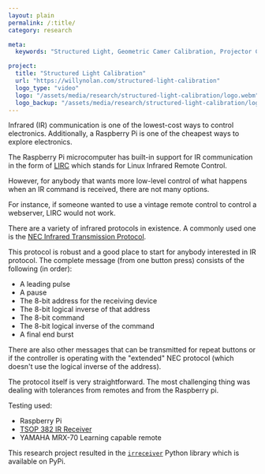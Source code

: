 ```yaml
---
layout: plain
permalink: /:title/
category: research

meta:
  keywords: "Structured Light, Geometric Camer Calibration, Projector Calibration, Projection Mapping"

project:
  title: "Structured Light Calibration"
  url: "https://willynolan.com/structured-light-calibration"
  logo_type: "video"
  logo: "/assets/media/research/structured-light-calibration/logo.webm"
  logo_backup: "/assets/media/research/structured-light-calibration/logo.mp4"
---
```

<p>
Infrared (IR) communication is one of the lowest-cost ways to control electronics.
Additionally, a Raspberry Pi is one of the cheapest ways to explore electronics.
</p>

<p>
The Raspberry Pi microcomputer has built-in support for IR communication in the form of 
<a href="https://learn.adafruit.com/using-an-ir-remote-with-a-raspberry-pi-media-center/lirc"> LIRC</a> which 
stands for Linux Infrared Remote Control.
</p>

<p>
However, for anybody that wants more low-level control of what happens when an IR command is received, there are not 
many options.
</p>

<p>
For instance, if someone wanted to use a vintage remote control to control a webserver, LIRC would not work. 
</p>

<p>
There are a variety of infrared protocols in existence.  A commonly used one is the <a href="https://techdocs.altium.com/display/FPGA/NEC+Infrared+Transmission+Protocol">
NEC Infrared Transmission Protocol</a>.
</p>

<p>
This protocol is robust and a good place to start for anybody interested in IR protocol.
The complete message (from one button press) consists of the following (in order):
</p>

<ul>
    <li>A leading pulse</li>
    <li>A pause</li>
    <li>The 8-bit address for the receiving device</li>
    <li>The 8-bit logical inverse of that address</li>
    <li>The 8-bit command</li>
    <li>The 8-bit logical inverse of the command</li>
    <li>A final end burst</li>
</ul>

<p>
There are also other messages that can be transmitted for repeat buttons or if the controller is operating with the 
"extended" NEC protocol (which doesn't use the logical inverse of the address).
</p>

<p>
The protocol itself is very straightforward.  The most challenging thing was dealing with tolerances from remotes 
and from the Raspberry pi.
</p>

<p>
Testing used:
</p>

<ul>
    <li>Raspberry Pi</li>
    <li><a href="https://www.vishay.com/docs/82491/tsop382.pdf">TSOP 382 IR Receiver</a>
    <li>YAMAHA MRX-70 Learning capable remote</li>
</ul>

<p>
This research project resulted in the <a href="https://pypi.org/project/irreceiver/"><code>irreceiver</code></a> Python
library which is available on PyPi.
</p>
